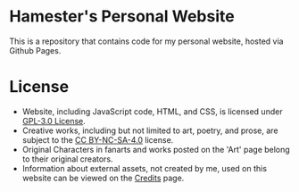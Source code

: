 # Hamester's Personal Website
This is a repository that contains code for my personal website, hosted via Github Pages.

# License
* Website, including JavaScript code, HTML, and CSS, is licensed under [GPL-3.0 License](https://github.com/TheHamester/thehamester.github.io/blob/main/LICENSE).
* Creative works, including but not limited to art, poetry, and prose, are subject to the [CC BY-NC-SA-4.0](https://creativecommons.org/licenses/by-nc-sa/4.0/) license. 
* Original Characters in fanarts and works posted on the 'Art' page belong to their original creators.
* Information about external assets, not created by me, used on this website can be viewed on the [Credits](https://thehamester.github.io/#/credits) page.